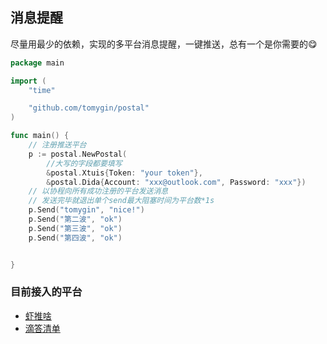 

## 消息提醒

尽量用最少的依赖，实现的多平台消息提醒，一键推送，总有一个是你需要的😋

```go
package main

import (
	"time"

	"github.com/tomygin/postal"
)

func main() {
	// 注册推送平台
	p := postal.NewPostal(
        //大写的字段都要填写
		&postal.Xtuis{Token: "your token"},
		&postal.Dida{Account: "xxx@outlook.com", Password: "xxx"})
	// 以协程向所有成功注册的平台发送消息
	// 发送完毕就退出单个send最大阻塞时间为平台数*1s
	p.Send("tomygin", "nice!")
	p.Send("第二波", "ok")
	p.Send("第三波", "ok")
	p.Send("第四波", "ok")


}


```

### 目前接入的平台

- [虾推啥](https://xtuis.cn/)
- [滴答清单](https://www.dida365.com/)
